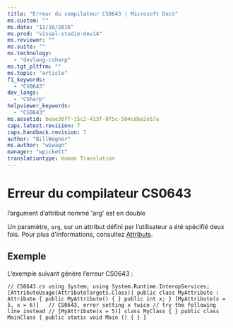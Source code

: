 ```yaml
---
title: "Erreur du compilateur CS0643 | Microsoft Docs"
ms.custom: ""
ms.date: "11/16/2016"
ms.prod: "visual-studio-dev14"
ms.reviewer: ""
ms.suite: ""
ms.technology: 
  - "devlang-csharp"
ms.tgt_pltfrm: ""
ms.topic: "article"
f1_keywords: 
  - "CS0643"
dev_langs: 
  - "CSharp"
helpviewer_keywords: 
  - "CS0643"
ms.assetid: beae30ff-15c2-413f-8f5c-504cdba2e57a
caps.latest.revision: 7
caps.handback.revision: 7
author: "BillWagner"
ms.author: "wiwagn"
manager: "wpickett"
translationtype: Human Translation
---
```

# Erreur du compilateur CS0643
l’argument d’attribut nommé 'arg' est en double  
  
 Un paramètre, `arg`, sur un attribut défini par l’utilisateur a été spécifié deux fois. Pour plus d'informations, consultez [Attributs](../Topic/Attributes%20\(C%23%20and%20Visual%20Basic\).md).  
  
## Exemple  
 L’exemple suivant génère l’erreur CS0643 :  
  
```  
// CS0643.cs using System; using System.Runtime.InteropServices; [AttributeUsage(AttributeTargets.Class)] public class MyAttribute : Attribute { public MyAttribute() { } public int x; } [MyAttribute(x = 5, x = 6)]   // CS0643, error setting x twice // try the following line instead // [MyAttribute(x = 5)] class MyClass { } public class MainClass { public static void Main () { } }  
```